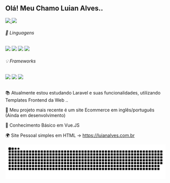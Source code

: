 ## Olá! Meu Chamo Luian Alves.. 

<div>
  <a href="https://github.com/luianalves">
    <img height="180em" src="https://github-readme-stats.vercel.app/api?username=luianalves&show_icons=true&theme=tokyonight">
    <img height="180em" src="https://github-readme-stats.vercel.app/api/top-langs/?username=luianalves&layout=compact&langs_count=16&theme=tokyonight">
  </a>
</div>

<div>
  <h6> 🔦 Linguagens </h6>
  <img width="40px" src="https://cdn.jsdelivr.net/gh/devicons/devicon/icons/html5/html5-original.svg" />
  <img width="40px" src="https://cdn.jsdelivr.net/gh/devicons/devicon/icons/css3/css3-plain-wordmark.svg" />
  <img width="40px" src="https://cdn.jsdelivr.net/gh/devicons/devicon/icons/javascript/javascript-plain.svg" />
  <img width="40px" src="https://cdn.jsdelivr.net/gh/devicons/devicon/icons/php/php-plain.svg" />
</div>


<div>
  <h6> 💡 Frameworks </h6>
  <img width="40px" src="https://cdn.jsdelivr.net/gh/devicons/devicon/icons/laravel/laravel-plain-wordmark.svg" />
  <img width="40px" src="https://cdn.jsdelivr.net/gh/devicons/devicon/icons/vuejs/vuejs-original-wordmark.svg" />
  <img width="40px" src="https://cdn.jsdelivr.net/gh/devicons/devicon/icons/bootstrap/bootstrap-plain-wordmark.svg" />
</div>

  ##

📚 Atualmente estou estudando Laravel e suas funcionalidades, utilizando Templates Frontend da Web ..

🎨 Meu projeto mais recente é um site Ecommerce em inglês/português (Ainda em desenvolvimento)

📗 Conhecimento Básico em Vue.JS


🌍 Site Pessoal simples em HTML -> https://luianalves.com.br

![Snake animation](https://github.com/luianalves/luianalves/blob/output/github-contribution-grid-snake.svg)



